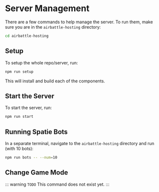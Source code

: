 # Server Management

<!-- this is also a TODO for commands to manage the server -->

There are a few commands to help manage the server. To run them, make sure you are in the `airbattle-hosting` directory:

```bash
cd airbattle-hosting
```

## Setup

To setup the whole repo/server, run:

```bash
npm run setup
```

This will install and build each of the components.

## Start the Server

To start the server, run:

```bash
npm run start
```

## Running Spatie Bots

In a separate terminal, navigate to the `airbattle-hosting` directory and run (with 10 bots):

```bash
npm run bots -- --num=10
```

## Change Game Mode

::: warning `TODO`
This command does not exist yet.
:::
